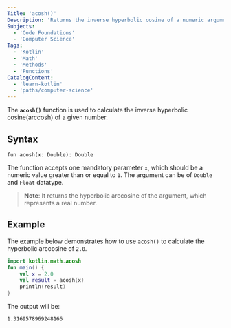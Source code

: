 ```yaml
---
Title: 'acosh()'
Description: 'Returns the inverse hyperbolic cosine of a numeric argument.'
Subjects:
  - 'Code Foundations'
  - 'Computer Science'
Tags:
  - 'Kotlin'
  - 'Math'
  - 'Methods'
  - 'Functions'
CatalogContent:
  - 'learn-kotlin'
  - 'paths/computer-science'
---
```


The **`acosh()`** function is used to calculate the inverse hyperbolic cosine(arccosh) of a given number.

## Syntax

```pseudo
fun acosh(x: Double): Double
```

The function accepts one mandatory parameter `x`, which should be a numeric value greater than or equal to `1`. The argument can be of `Double` and `Float` datatype.

>**Note**: It returns the hyperbolic arccosine of the argument, which represents a real number.

## Example

The example below demonstrates how to use `acosh()` to calculate the hyperbolic arccosine of `2.0`.

```kotlin
import kotlin.math.acosh
fun main() {
    val x = 2.0
    val result = acosh(x)
    println(result)
}
```

The output will be:

```shell
1.3169578969248166
```
